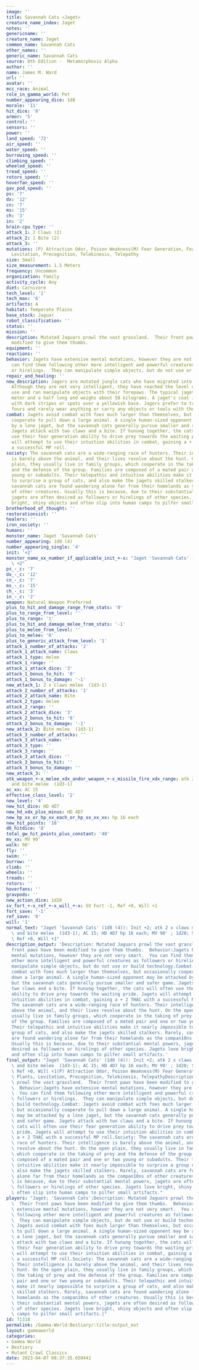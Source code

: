 ```yaml
---
image: ''
title: Savannah Cats «Jaget»
creature_name_index: Jaget
notes: ''
genericname: ''
creature_name: Jaget
common_name: Savannah Cats
other_names: ''
generic_name: Savannah Cats
source: 0th Edition -  Metamorphosis Alpha
author: ''
name: James M. Ward
url: ''
avatar: ''
mcc_race: Animal
role_in_gamma_world: Pet
number_appearing_dice: 1d8
morale: '11'
hit_dice: '8'
armor: '5'
control: ''
sensors: ''
power: ''
land_speed: '72'
air_speed: ''
water_speed: ''
burrowing_speed: ''
climbing_speed: ''
wheeled_speed: ''
tread_speed: ''
rotors_speed: ''
hoverfan_speed: ''
gav_pod_speed: ''
ps: '7'
dx: '12'
cn: '7'
ms: '15'
ch: '3'
in: '2'
brain-cpu type: ''
attack_1: 2 Claws (2)
attack_2: 1 Bite (2)
attack_3: ''
mutations: (P) Attraction Odor, Poison Weakness(M) Fear Generation, Fear of Plants,
  Levitation, Precognition, Telekinesis, Telepathy
size: Small
size_measurement: 1.5 Meters
frequency: Uncommon
organization: Family
activity_cycle: Any
diet: Carnivore
tech_level: '1'
tech_max: '6'
artifacts: A
habitat: Temperate Plains
base_stock: Jaguar
robot_classification: ''
status: ''
mission: ''
description: Mutated Jaguars prowl the vast grassland.  Their front paws have been
  modified to give them thumbs.
equipment: ''
reactions: ''
behavior: Jagets have extensive mental mutations, however they are not very smart.  You
  can find them following other more intelligent and powerful creatures as followers
  or hirelings.  They can manipulate simple objects, but do not use or build technology.
repair_and_healing: ''
new_description: Jagers are mutated jungle cats who have migrated into the open plains.
  Although they are not very intelligent, they have reached the level of basic tool
  use and ran manipulate objects with their forepaws. The typical jaget is about a
  meter and a half long and weighs about 50 kilograms. A jaget's coat is stippled
  with dark stripes or spots over a yellowish base. Jagers prefer to travel on all
  fours and rarely wear anything or carry any objects or tools with them.
combat: Jagets avoid combat with foes much larger than themselves, but occasionally
  cooperate to pull down a large animal. A single human-sized opponent may be attacked
  by a lone jaget, but the savannah cats generally pursue smaller and safer game.
  Jagets attack with two claws and a bite. If hunung together, the cats will often
  use their fear generation ability to drive prey towards the waiting pride. Jagets
  will attempt to use their intuition abilities in combat, gaining a + 2 THAC with
  a successful MP roll.
society: The savannah cats are a wide-ranging race of hunters. Their intelligence
  is barely above the animal, and their lives revolve about the hunt. On the open
  plain, they usually live in family groups, which cooperate in the taking of prey
  and the defense of the group. Families are composed of a mated pair and one or two
  young or subadults. Their telepathic and intuitive abilities make it nearly impossible
  to surprise a group of cats, and also make the jagets skilled stalkers. Rarely,
  savannah cats are found wandering alone far from their homelands as the compan10ns
  of other creatures. Usually this is because, due to their substantial mental powers,
  jagets are often desired as followers or hirelings of other species. Jagets love
  bright, shiny objects and often slip into human camps to pilfer small artifacts.
brotherhood_of_thought: ''
restorationsist: ''
healers: ''
iron_society: ''
humans: ''
monster_name: Jaget 'Savannah Cats'
number_appearing: 1d8 (4)
number_appearing_single: '4'
init: '+2'
monster_name_xx_number_if_applicable_init_+-x: "Jaget 'Savannah Cats' (1d8 (4)): Init\
  \ +2"
ps_-_c: '7'
dx_-_c: '12'
cn_-_c: '7'
ms_-_c: '15'
ch_-_c: '3'
in_-_c: '2'
weapon: Natural Weapon Preferred
plus_to_hit_and_damage_range_from_stats: '0'
plus_to_range_from_level: ''
plus_to_range: '1'
plus_to_hit_and_damage_melee_from_stats: '-1'
plus_to_melee_from_level: ''
plus_to_melee: '0'
plus_to_generic_attack_from_level: '1'
attack_1_number_of_attacks: '2'
attack_1_attack_name: Claws
attack_1_type: melee
attack_1_range: ''
attack_1_attack_dice: '3'
attack_1_bonus_to_hit: '0'
attack_1_bonus_to_damage: '-1'
new_attack_1: 2 x Claws melee  (1d3-1)
attack_2_number_of_attacks: '1'
attack_2_attack_name: Bite
attack_2_type: melee
attack_2_range: ''
attack_2_attack_dice: '3'
attack_2_bonus_to_hit: '0'
attack_2_bonus_to_damage: '-1'
new_attack_2: Bite melee  (1d3-1)
attack_3_number_of_attacks: ''
attack_3_attack_name: ''
attack_3_type: ''
attack_3_range: ''
attack_3_attack_dice: ''
attack_3_bonus_to_hit: ''
attack_3_bonus_to_damage: ''
new_attack_3: ''
atk_weapon_+-x_melee_xdx_andor_weapon_+-x_missile_fire_xdx_range: atk 2 x claws melee  (1d3-1)
  and bite melee  (1d3-1)
ac_xx: AC 15
effective_class_level: '2'
new_level: '4'
new_hit_dice: HD 4D7
new_hd_xdx_plus_minus: HD 4D7
new_hp_xx_or_hp_xx_each_or_hp_xx_xx_xx: hp 16 each
new_hit_points: '16'
d6_hitdice: '8'
total_gw_hit_points_plus_constant: '48'
mv_xx: MV 90'
walk: 90'
fly: ''
swim: ''
burrow: ''
climb: ''
wheels: ''
treads: ''
rotors: ''
hoverfans: ''
gravpods: ''
new_action_dice: 1d20
sv_fort_+-x_ref_+-x_will_+-x: SV Fort -1, Ref +0, Will +1
fort_save: '-1'
ref_save: '0'
will: '1'
normal_text: "Jaget 'Savannah Cats' (1d8 (4)): Init +2; atk 2 x claws melee  (1d3-1)\
  \ and bite melee  (1d3-1); AC 15; HD 4D7 hp 16 each; MV 90' ; 1d20; SV Fort -1,\
  \ Ref +0, Will +1"
description_output: 'Description: Mutated Jaguars prowl the vast grassland.  Their
  front paws have been modified to give them thumbs.  Behavior:Jagets have extensive
  mental mutations, however they are not very smart.  You can find them following
  other more intelligent and powerful creatures as followers or hirelings.  They can
  manipulate simple objects, but do not use or build technology.Combat: Jagets avoid
  combat with foes much larger than themselves, but occasionally cooperate to pull
  down a large animal. A single human-sized opponent may be attacked by a lone jaget,
  but the savannah cats generally pursue smaller and safer game. Jagets attack with
  two claws and a bite. If hunung together, the cats will often use their fear generation
  ability to drive prey towards the waiting pride. Jagets will attempt to use their
  intuition abilities in combat, gaining a + 2 THAC with a successful MP roll.Society:
  The savannah cats are a wide-ranging race of hunters. Their intelligence is barely
  above the animal, and their lives revolve about the hunt. On the open plain, they
  usually live in family groups, which cooperate in the taking of prey and the defense
  of the group. Families are composed of a mated pair and one or two young or subadults.
  Their telepathic and intuitive abilities make it nearly impossible to surprise a
  group of cats, and also make the jagets skilled stalkers. Rarely, savannah cats
  are found wandering alone far from their homelands as the compan10ns of other creatures.
  Usually this is because, due to their substantial mental powers, jagets are often
  desired as followers or hirelings of other species. Jagets love bright, shiny objects
  and often slip into human camps to pilfer small artifacts.'
final_output: "Jaget 'Savannah Cats' (1d8 (4)): Init +2; atk 2 x claws melee  (1d3-1)\
  \ and bite melee  (1d3-1); AC 15; HD 4D7 hp 16 each; MV 90' ; 1d20; SV Fort -1,\
  \ Ref +0, Will +1(P) Attraction Odor, Poison Weakness(M) Fear Generation, Fear of\
  \ Plants, Levitation, Precognition, Telekinesis, TelepathyDescription: Mutated Jaguars\
  \ prowl the vast grassland.  Their front paws have been modified to give them thumbs.\
  \  Behavior:Jagets have extensive mental mutations, however they are not very smart.\
  \  You can find them following other more intelligent and powerful creatures as\
  \ followers or hirelings.  They can manipulate simple objects, but do not use or\
  \ build technology.Combat: Jagets avoid combat with foes much larger than themselves,\
  \ but occasionally cooperate to pull down a large animal. A single human-sized opponent\
  \ may be attacked by a lone jaget, but the savannah cats generally pursue smaller\
  \ and safer game. Jagets attack with two claws and a bite. If hunung together, the\
  \ cats will often use their fear generation ability to drive prey towards the waiting\
  \ pride. Jagets will attempt to use their intuition abilities in combat, gaining\
  \ a + 2 THAC with a successful MP roll.Society: The savannah cats are a wide-ranging\
  \ race of hunters. Their intelligence is barely above the animal, and their lives\
  \ revolve about the hunt. On the open plain, they usually live in family groups,\
  \ which cooperate in the taking of prey and the defense of the group. Families are\
  \ composed of a mated pair and one or two young or subadults. Their telepathic and\
  \ intuitive abilities make it nearly impossible to surprise a group of cats, and\
  \ also make the jagets skilled stalkers. Rarely, savannah cats are found wandering\
  \ alone far from their homelands as the compan10ns of other creatures. Usually this\
  \ is because, due to their substantial mental powers, jagets are often desired as\
  \ followers or hirelings of other species. Jagets love bright, shiny objects and\
  \ often slip into human camps to pilfer small artifacts."
players: "Jaget; 'Savannah Cats';Description: Mutated Jaguars prowl the vast grassland.\
  \  Their front paws have been modified to give them thumbs.  Behavior:Jagets have\
  \ extensive mental mutations, however they are not very smart.  You can find them\
  \ following other more intelligent and powerful creatures as followers or hirelings.\
  \  They can manipulate simple objects, but do not use or build technology.Combat:\
  \ Jagets avoid combat with foes much larger than themselves, but occasionally cooperate\
  \ to pull down a large animal. A single human-sized opponent may be attacked by\
  \ a lone jaget, but the savannah cats generally pursue smaller and safer game. Jagets\
  \ attack with two claws and a bite. If hunung together, the cats will often use\
  \ their fear generation ability to drive prey towards the waiting pride. Jagets\
  \ will attempt to use their intuition abilities in combat, gaining a + 2 THAC with\
  \ a successful MP roll.Society: The savannah cats are a wide-ranging race of hunters.\
  \ Their intelligence is barely above the animal, and their lives revolve about the\
  \ hunt. On the open plain, they usually live in family groups, which cooperate in\
  \ the taking of prey and the defense of the group. Families are composed of a mated\
  \ pair and one or two young or subadults. Their telepathic and intuitive abilities\
  \ make it nearly impossible to surprise a group of cats, and also make the jagets\
  \ skilled stalkers. Rarely, savannah cats are found wandering alone far from their\
  \ homelands as the compan10ns of other creatures. Usually this is because, due to\
  \ their substantial mental powers, jagets are often desired as followers or hirelings\
  \ of other species. Jagets love bright, shiny objects and often slip into human\
  \ camps to pilfer small artifacts.|"
id: 71318
permalink: /Gamma-World-Bestiary/:title:output_ext
layout: gammaworld
categories:
- Gamma World
- Bestiary
- Mutant Crawl Classics
date: 2023-04-07 08:37:35.650441
---
```

